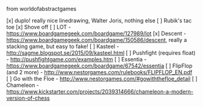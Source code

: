 from worldofabstractgames

[x] duplo! really nice linedrawing, Walter Joris, nothing else
[ ] Rubik's tac toe
[x] Shove off
[ ] LOT - https://www.boardgamegeek.com/boardgame/127989/lot
[x] Descent - https://www.boardgamegeek.com/boardgame/150586/descent, really a stacking game, but easy to fake! 
[ ] Kasteel - http://sagme.blogspot.se/2015/09/kasteel.html
[ ] Pushfight (requires float) - http://pushfightgame.com/examples.htm
[ ] Essentia - https://www.boardgamegeek.com/boardgame/67542/essentia
[ ] FlipFlop (and 2 more) - http://www.nestorgames.com/rulebooks/FLIPFLOP_EN.pdf
[ ] Go with the Floe - http://www.nestorgames.com/#gowiththefloe_detail 
[ ] Chameleon - https://www.kickstarter.com/projects/2039314666/chameleon-a-modern-version-of-chess